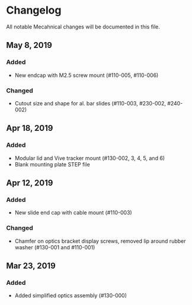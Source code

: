 # Changelog

All notable Mecahnical changes will be documented in this file.

## May 8, 2019

### Added

* New endcap with M2.5 screw mount \(\#110-005, \#110-006\)

### Changed

* Cutout size and shape for al. bar slides \(\#110-003, \#230-002, \#240-002\)

## Apr 18, 2019

### Added

* Modular lid and Vive tracker mount \(\#130-002, 3, 4, 5, and 6\)
* Blank mounting plate STEP file

## Apr 12, 2019

### Added

* New slide end cap with cable mount \(\#110-003\)

### Changed

* Chamfer on optics bracket display screws, removed lip around rubber washer \(\#130-001 and \#110-001\)

## Mar 23, 2019

### Added

* Added simplified optics assembly \(\#130-000\)

